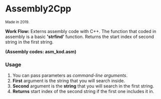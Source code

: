 # Assembly2Cpp
<sub>Made in 2019.</sub>
<p><strong>Work Flow:</strong> Externs assembly code with C++. The function that coded in assembly is a basic <b>'strfind'</b> function. Returns the start index of second string in the first string.<p>
  
<b>(Assembly codes: asm_kod.asm)</b>

<h3>Usage</h3>
  <ol>
    <li> You can pass parameters as <i>command-line arguments</i>. </li>
    <li> <b>First</b> argument is the string that you will search inside.</li>
    <li> <b>Second</b> argument is the <b>string</b> that you will search in the first string.</li>
    <li> <b>Returns</b> start index of the second string if the first one includes it in. </li>
  </ol>
